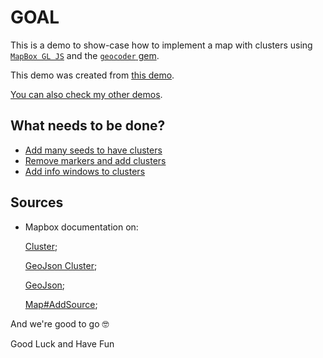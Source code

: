# GOAL

This is a demo to show-case how to implement a map with clusters using [`MapBox GL JS`](https://docs.mapbox.com/mapbox-gl-js/example/cluster/) and the [`geocoder` gem](https://github.com/alexreisner/geocoder#geocoding-objects).

This demo was created from [this demo](git@github.com:andrerferrer/geocoder-map.git#goal).

[You can also check my other demos](https://github.com/andrerferrer/dedemos/blob/master/README.md#ded%C3%A9mos).

## What needs to be done?

- [Add many seeds to have clusters](https://github.com/andrerferrer/mapbox-clusters-demo/commit/62ebb0e19d303a7aedb462cf776fd58bc41226b9)
- [Remove markers and add clusters](https://github.com/andrerferrer/mapbox-clusters-demo/commit/ce5d53dc0a2889f130311d0e862bde3467f6eca2)
- [Add info windows to clusters](https://github.com/andrerferrer/mapbox-clusters-demo/commit/48400d9d42cdf01c10dc9e706e481a1c958f9e42)

## Sources
- Mapbox documentation on:

    [Cluster](https://docs.mapbox.com/mapbox-gl-js/example/cluster/);

    [GeoJson Cluster](https://docs.mapbox.com/mapbox-gl-js/style-spec/sources/#geojson-cluster);

    [GeoJson](https://docs.mapbox.com/mapbox-gl-js/style-spec/sources/#geojson);

    [Map#AddSource](https://docs.mapbox.com/mapbox-gl-js/api/map/#map#addsource);


And we're good to go 🤓

Good Luck and Have Fun
